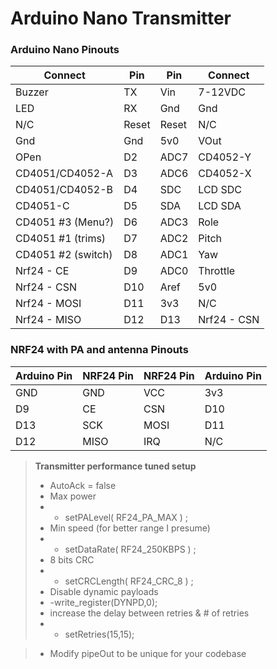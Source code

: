 # Arduino Nano Transmitter

### Arduino Nano Pinouts

| Connect |  Pin  | Pin   | Connect |
| ----- | ------ | ------ | ------ |
| Buzzer           | TX     | Vin   | 7-12VDC  |
| LED              | RX     | Gnd   | Gnd      |
| N/C              | Reset  | Reset | N/C      |
| Gnd              | Gnd    | 5v0   | VOut     |
| OPen             | D2     | ADC7  | CD4052-Y |
| CD4051/CD4052-A  | D3     | ADC6  | CD4052-X |
| CD4051/CD4052-B  | D4     | SDC   | LCD SDC  |
| CD4051-C         | D5     | SDA   | LCD SDA  |
| CD4051 #3 (Menu?)| D6     | ADC3  | Role     |
| CD4051 #1 (trims)| D7     | ADC2  | Pitch    |
| CD4051 #2 (switch)| D8    | ADC1  | Yaw      |
| Nrf24 - CE       | D9     | ADC0  | Throttle |
| Nrf24 - CSN      | D10    | Aref  | 5v0      |
| Nrf24 - MOSI     | D11    | 3v3   | N/C      |
| Nrf24 - MISO     | D12    | D13   | Nrf24 - CSN|

### NRF24 with PA and antenna Pinouts
| Arduino Pin |  NRF24 Pin  | NRF24 Pin   | Arduino Pin |
| ----- | ------ | ------ | ------ |
| GND   | GND    | VCC    | 3v3    |
| D9    | CE     | CSN    | D10    |
| D13   | SCK    | MOSI   | D11    |
| D12   | MISO   | IRQ    | N/C    |



> **Transmitter performance tuned setup**
> - AutoAck = false 
> - Max power 
> - - setPALevel( RF24_PA_MAX ) ; 
> - Min speed (for better range I presume)
> - - setDataRate( RF24_250KBPS ) ; 
> - 8 bits CRC
> - - setCRCLength( RF24_CRC_8 ) ; 
> - Disable dynamic payloads 
> -  -write_register(DYNPD,0); 
> - increase the delay between retries & # of retries 
> - - setRetries(15,15);

> - Modify pipeOut to be unique for your codebase
